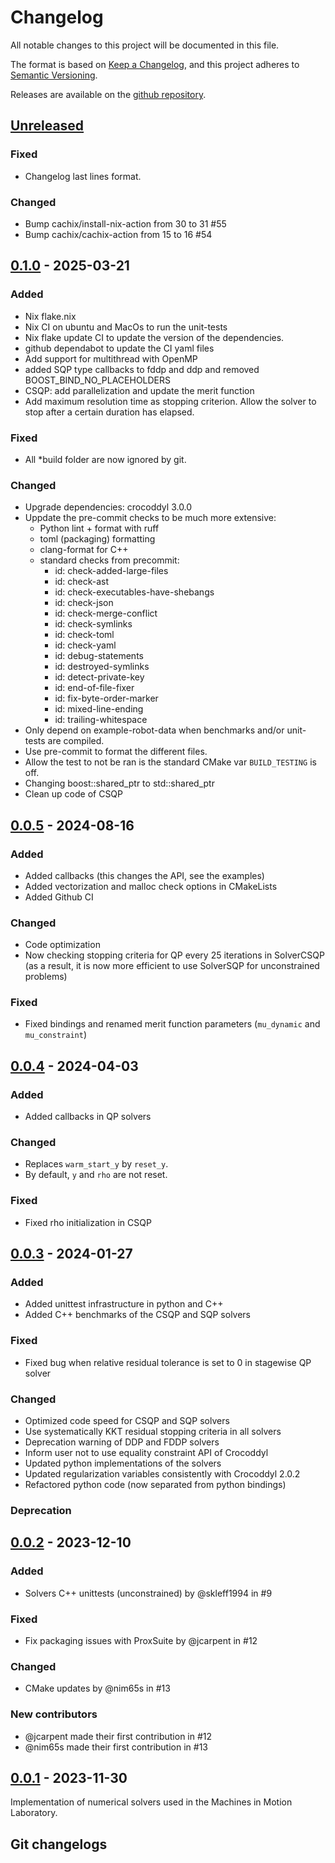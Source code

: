 # Changelog

All notable changes to this project will be documented in this file.

The format is based on [Keep a Changelog](https://keepachangelog.com/en/1.1.0/),
and this project adheres to [Semantic Versioning](https://semver.org/spec/v2.0.0.html).

Releases are available on the [github repository](https://github.com/machines-in-motion/mim_solvers/releases).

## [Unreleased]

### Fixed

- Changelog last lines format.

### Changed

- Bump cachix/install-nix-action from 30 to 31 #55
- Bump cachix/cachix-action from 15 to 16 #54

## [0.1.0] - 2025-03-21

### Added

- Nix flake.nix
- Nix CI on ubuntu and MacOs to run the unit-tests
- Nix flake update CI to update the version of the dependencies.
- github dependabot to update the CI yaml files
- Add support for multithread with OpenMP
- added SQP type callbacks to fddp and ddp and removed BOOST_BIND_NO_PLACEHOLDERS
- CSQP: add parallelization and update the merit function
- Add maximum resolution time as stopping criterion. Allow the solver to stop after a certain duration has elapsed.

### Fixed

- All *build folder are now ignored by git.

### Changed

- Upgrade dependencies: crocoddyl 3.0.0
- Uppdate the pre-commit checks to be much more extensive:
  - Python lint + format with ruff
  - toml (packaging) formatting
  - clang-format for C++
  - standard checks from precommit:
    - id: check-added-large-files
    - id: check-ast
    - id: check-executables-have-shebangs
    - id: check-json
    - id: check-merge-conflict
    - id: check-symlinks
    - id: check-toml
    - id: check-yaml
    - id: debug-statements
    - id: destroyed-symlinks
    - id: detect-private-key
    - id: end-of-file-fixer
    - id: fix-byte-order-marker
    - id: mixed-line-ending
    - id: trailing-whitespace
- Only depend on example-robot-data when benchmarks and/or unit-tests are compiled.
- Use pre-commit to format the different files.
- Allow the test to not be ran is the standard CMake var `BUILD_TESTING` is off.
- Changing boost::shared_ptr to std::shared_ptr
- Clean up code of CSQP

## [0.0.5] - 2024-08-16

### Added

- Added callbacks (this changes the API, see the examples)
- Added vectorization and malloc check options in CMakeLists
- Added Github CI

### Changed 

- Code optimization
- Now checking stopping criteria for QP every 25 iterations in SolverCSQP (as a result, it is now more efficient to use SolverSQP for unconstrained problems)

### Fixed

- Fixed bindings and renamed merit function parameters (`mu_dynamic` and `mu_constraint`)


## [0.0.4] - 2024-04-03

### Added

- Added callbacks in QP solvers

### Changed

- Replaces `warm_start_y` by `reset_y`.
- By default, `y` and `rho` are not reset.

### Fixed

- Fixed rho initialization in CSQP

## [0.0.3] - 2024-01-27

### Added

- Added unittest infrastructure in python and C++
- Added C++ benchmarks of the CSQP and SQP solvers

### Fixed

- Fixed bug when relative residual tolerance is set to 0 in stagewise QP solver

### Changed

- Optimized code speed for CSQP and SQP solvers
- Use systematically KKT residual stopping criteria in all solvers
- Deprecation warning of DDP and FDDP solvers
- Inform user not to use equality constraint API of Crocoddyl
- Updated python implementations of the solvers
- Updated regularization variables consistently with Crocoddyl 2.0.2
- Refactored python code (now separated from python bindings)

### Deprecation

## [0.0.2] - 2023-12-10

### Added

- Solvers C++ unittests (unconstrained) by @skleff1994 in #9

### Fixed

- Fix packaging issues with ProxSuite by @jcarpent in #12

### Changed

- CMake updates by @nim65s in #13

### New contributors

- @jcarpent made their first contribution in #12
- @nim65s made their first contribution in #13

## [0.0.1] - 2023-11-30

Implementation of numerical solvers used in the Machines in Motion Laboratory.

## Git changelogs

[unreleased]: https://github.com/machines-in-motion/mim_solvers/compare/v0.1.0...HEAD
[0.1.0]: https://github.com/machines-in-motion/mim_solvers/compare/v0.0.5...v0.1.0
[0.0.5]: https://github.com/machines-in-motion/mim_solvers/compare/v0.0.4...v0.0.5
[0.0.4]: https://github.com/machines-in-motion/mim_solvers/compare/v0.0.3...v0.0.4
[0.0.3]: https://github.com/machines-in-motion/mim_solvers/compare/v0.0.2...v0.0.3
[0.0.2]: https://github.com/machines-in-motion/mim_solvers/compare/v0.0.1...v0.0.2
[0.0.1]: https://github.com/machines-in-motion/mim_solvers/releases/tag/v0.0.1
